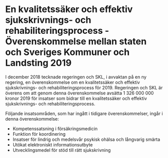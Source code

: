 # En kvalitetssäker och effektiv sjukskrivnings- och rehabiliteringsprocess - Överenskommelse mellan staten och Sveriges Kommuner och Landsting 2019

I december 2018 tecknade regeringen och SKL, i avvaktan på en ny regering, en överenskommelse om en kvalitetssäker och effektiv sjukskrivnings\- och rehabiliteringsprocess för 2019\. Regeringen och SKL är överens om att genom denna överenskommelse avsätta 1 326 000 000 kronor 2019 för insatser som bidrar till en kvalitetssäker och effektiv sjukskrivnings\- och rehabiliteringsprocess.


Följande insatsområden, som har ingått i tidigare överenskommelser, ingår i denna överenskommelse:

* Kompetenssatsning i försäkringsmedicin
* Funktion för koordinering
* Insatser för lindrig och medelsvår psykisk ohälsa och långvarig
smärta
* Utökat elektroniskt informationsutbyte
* Utvecklingsmedel för stöd till rätt sjukskrivning
